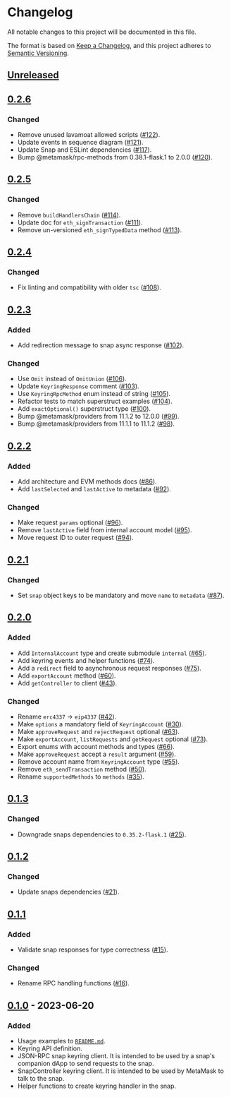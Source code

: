 # Changelog
All notable changes to this project will be documented in this file.

The format is based on [Keep a Changelog](https://keepachangelog.com/en/1.0.0/),
and this project adheres to [Semantic Versioning](https://semver.org/spec/v2.0.0.html).

## [Unreleased]

## [0.2.6]
### Changed
- Remove unused lavamoat allowed scripts ([#122](https://github.com/MetaMask/keyring-api/pull/122)).
- Update events in sequence diagram ([#121](https://github.com/MetaMask/keyring-api/pull/121)).
- Update Snap and ESLint dependencies ([#117](https://github.com/MetaMask/keyring-api/pull/117)).
- Bump @metamask/rpc-methods from 0.38.1-flask.1 to 2.0.0 ([#120](https://github.com/MetaMask/keyring-api/pull/120)).

## [0.2.5]
### Changed
- Remove `buildHandlersChain` ([#114](https://github.com/MetaMask/keyring-api/pull/114)).
- Update doc for `eth_signTransaction` ([#111](https://github.com/MetaMask/keyring-api/pull/111)).
- Remove un-versioned `eth_signTypedData` method ([#113](https://github.com/MetaMask/keyring-api/pull/113)).

## [0.2.4]
### Changed
- Fix linting and compatibility with older `tsc` ([#108](https://github.com/MetaMask/keyring-api/pull/108)).

## [0.2.3]
### Added
- Add redirection message to snap async response ([#102](https://github.com/MetaMask/keyring-api/pull/102)).

### Changed
- Use `Omit` instead of `OmitUnion` ([#106](https://github.com/MetaMask/keyring-api/pull/106)).
- Update `KeyringResponse` comment ([#103](https://github.com/MetaMask/keyring-api/pull/103)).
- Use `KeyringRpcMethod` enum instead of string ([#105](https://github.com/MetaMask/keyring-api/pull/105)).
- Refactor tests to match superstruct examples ([#104](https://github.com/MetaMask/keyring-api/pull/104)).
- Add `exactOptional()` superstruct type ([#100](https://github.com/MetaMask/keyring-api/pull/100)).
- Bump @metamask/providers from 11.1.2 to 12.0.0 ([#99](https://github.com/MetaMask/keyring-api/pull/99)).
- Bump @metamask/providers from 11.1.1 to 11.1.2 ([#98](https://github.com/MetaMask/keyring-api/pull/98)).

## [0.2.2]
### Added
- Add architecture and EVM methods docs ([#86](https://github.com/MetaMask/keyring-api/pull/86)).
- Add `lastSelected` and `lastActive` to metadata ([#92](https://github.com/MetaMask/keyring-api/pull/92)).

### Changed
- Make request `params` optional ([#96](https://github.com/MetaMask/keyring-api/pull/96)).
- Remove `lastActive` field from internal account model ([#95](https://github.com/MetaMask/keyring-api/pull/95)).
- Move request ID to outer request ([#94](https://github.com/MetaMask/keyring-api/pull/94)).

## [0.2.1]
### Changed
- Set `snap` object keys to be mandatory and move `name` to `metadata` ([#87](https://github.com/MetaMask/keyring-api/pull/87)).

## [0.2.0]
### Added
- Add `InternalAccount` type and create submodule `internal` ([#65](https://github.com/MetaMask/keyring-api/pull/65)).
- Add keyring events and helper functions ([#74](https://github.com/MetaMask/keyring-api/pull/74)).
- Add a `redirect` field to asynchronous request responses ([#75](https://github.com/MetaMask/keyring-api/pull/75)).
- Add `exportAccount` method ([#60](https://github.com/MetaMask/keyring-api/pull/60)).
- Add `getController` to client ([#43](https://github.com/MetaMask/keyring-api/pull/43)).

### Changed
- Rename `erc4337` -> `eip4337` ([#42](https://github.com/MetaMask/keyring-api/pull/42)).
- Make `options` a mandatory field of `KeyringAccount` ([#30](https://github.com/MetaMask/keyring-api/pull/30)).
- Make `approveRequest` and `rejectRequest` optional ([#63](https://github.com/MetaMask/keyring-api/pull/63)).
- Make `exportAccount`, `listRequests` and `getRequest` optional ([#73](https://github.com/MetaMask/keyring-api/pull/73)).
- Export enums with account methods and types ([#66](https://github.com/MetaMask/keyring-api/pull/66)).
- Make `approveRequest` accept a `result` argument ([#59](https://github.com/MetaMask/keyring-api/pull/59)).
- Remove account name from `KeyringAccount` type ([#55](https://github.com/MetaMask/keyring-api/pull/55)).
- Remove `eth_sendTransaction` method ([#50](https://github.com/MetaMask/keyring-api/pull/50)).
- Rename `supportedMethods` to `methods` ([#35](https://github.com/MetaMask/keyring-api/pull/35)).

## [0.1.3]
### Changed
- Downgrade snaps dependencies to `0.35.2-flask.1` ([#25](https://github.com/MetaMask/keyring-api/pull/25)).

## [0.1.2]
### Changed
- Update snaps dependencies ([#21](https://github.com/MetaMask/keyring-api/pull/21)).

## [0.1.1]
### Added
- Validate snap responses for type correctness ([#15](https://github.com/MetaMask/keyring-api/pull/15)).

### Changed
- Rename RPC handling functions ([#16](https://github.com/MetaMask/keyring-api/pull/16)).

## [0.1.0] - 2023-06-20
### Added
- Usage examples to [`README.md`](./README.md).
- Keyring API definition.
- JSON-RPC snap keyring client. It is intended to be used by a snap's companion dApp to send requests to the snap.
- SnapController keyring client. It is intended to be used by MetaMask to talk to the snap.
- Helper functions to create keyring handler in the snap.

[Unreleased]: https://github.com/MetaMask/keyring-api/compare/v0.2.6...HEAD
[0.2.6]: https://github.com/MetaMask/keyring-api/compare/v0.2.5...v0.2.6
[0.2.5]: https://github.com/MetaMask/keyring-api/compare/v0.2.4...v0.2.5
[0.2.4]: https://github.com/MetaMask/keyring-api/compare/v0.2.3...v0.2.4
[0.2.3]: https://github.com/MetaMask/keyring-api/compare/v0.2.2...v0.2.3
[0.2.2]: https://github.com/MetaMask/keyring-api/compare/v0.2.1...v0.2.2
[0.2.1]: https://github.com/MetaMask/keyring-api/compare/v0.2.0...v0.2.1
[0.2.0]: https://github.com/MetaMask/keyring-api/compare/v0.1.3...v0.2.0
[0.1.3]: https://github.com/MetaMask/keyring-api/compare/v0.1.2...v0.1.3
[0.1.2]: https://github.com/MetaMask/keyring-api/compare/v0.1.1...v0.1.2
[0.1.1]: https://github.com/MetaMask/keyring-api/compare/v0.1.0...v0.1.1
[0.1.0]: https://github.com/MetaMask/keyring-api/releases/tag/v0.1.0
